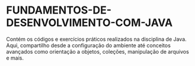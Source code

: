 # FUNDAMENTOS-DE-DESENVOLVIMENTO-COM-JAVA
Contém os códigos e exercícios práticos realizados na disciplina de Java. Aqui, compartilho desde a configuração do ambiente até conceitos avançados como orientação a objetos, coleções, manipulação de arquivos e mais.
